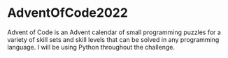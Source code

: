 # AdventOfCode2022
Advent of Code is an Advent calendar of small programming puzzles for a variety of skill sets and skill levels that can be solved in any programming language. I will be using Python throughout the challenge.
